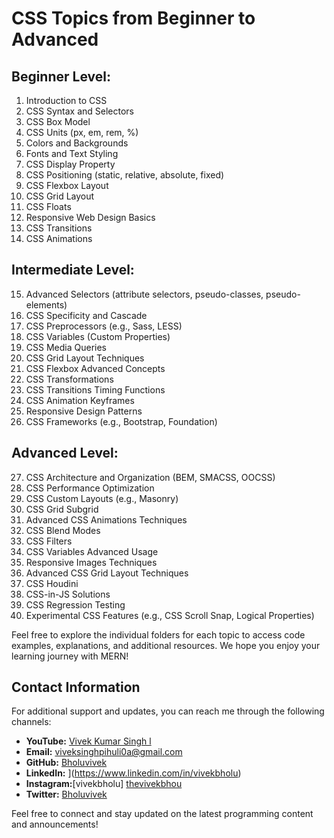 # CSS Topics from Beginner to Advanced

## Beginner Level:

1. Introduction to CSS
2. CSS Syntax and Selectors
3. CSS Box Model
4. CSS Units (px, em, rem, %)
5. Colors and Backgrounds
6. Fonts and Text Styling
7. CSS Display Property
8. CSS Positioning (static, relative, absolute, fixed)
9. CSS Flexbox Layout
10. CSS Grid Layout
11. CSS Floats
12. Responsive Web Design Basics
13. CSS Transitions
14. CSS Animations

## Intermediate Level:

15. Advanced Selectors (attribute selectors, pseudo-classes, pseudo-elements)
16. CSS Specificity and Cascade
17. CSS Preprocessors (e.g., Sass, LESS)
18. CSS Variables (Custom Properties)
19. CSS Media Queries
20. CSS Grid Layout Techniques
21. CSS Flexbox Advanced Concepts
22. CSS Transformations
23. CSS Transitions Timing Functions
24. CSS Animation Keyframes
25. Responsive Design Patterns
26. CSS Frameworks (e.g., Bootstrap, Foundation)

## Advanced Level:

27. CSS Architecture and Organization (BEM, SMACSS, OOCSS)
28. CSS Performance Optimization
29. CSS Custom Layouts (e.g., Masonry)
30. CSS Grid Subgrid
31. Advanced CSS Animations Techniques
32. CSS Blend Modes
33. CSS Filters
34. CSS Variables Advanced Usage
35. Responsive Images Techniques
36. Advanced CSS Grid Layout Techniques
37. CSS Houdini
38. CSS-in-JS Solutions
39. CSS Regression Testing
40. Experimental CSS Features (e.g., CSS Scroll Snap, Logical Properties)


Feel free to explore the individual folders for each topic to access code examples, explanations, and additional resources. We hope you enjoy your learning journey with MERN!

## Contact Information

For additional support and updates, you can reach me through the following channels:

- **YouTube:** [Vivek Kumar Singh l](https://www.youtube.com/channel/UClhKtACVRfHeYcDiAxngZpQ)
- **Email:** viveksinghpihuli0a@gmail.com
- **GitHub:** [Bholuvivek](https://github.com/Bholuvivek)
- **LinkedIn:** ](https://www.linkedin.com/in/vivekbholu)
- **Instagram:**[vivekbholu] [thevivekbhou](https://www.instagram.com/thevivekbholu)
- **Twitter:** [Bholuvivek](https://twitter.com/Bholuvivek)

Feel free to connect and stay updated on the latest programming content and announcements!
